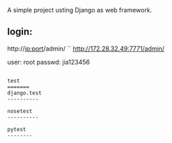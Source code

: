 
A simple project usting Django as web framework.



login:
-------

http://<ip:port>/admin/
``
http://172.28.32.49:7771/admin/

user: root
passwd: jia123456
```

test
=======
django.test
----------

nosetest
----------

pytest
--------
